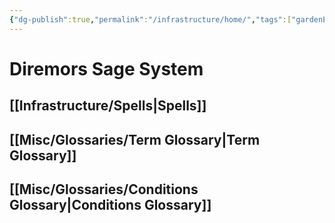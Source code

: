 ```yaml
---
{"dg-publish":true,"permalink":"/infrastructure/home/","tags":["gardenEntry"]}
---
```


# Diremors Sage System

## [[Infrastructure/Spells\|Spells]]
## [[Misc/Glossaries/Term Glossary\|Term Glossary]]
## [[Misc/Glossaries/Conditions Glossary\|Conditions Glossary]]